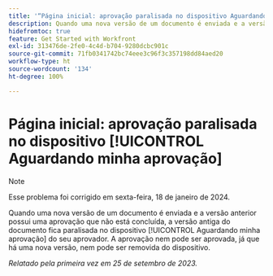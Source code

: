 ```yaml
---
title: '“Página inicial: aprovação paralisada no dispositivo Aguardando minha aprovação”'
description: Quando uma nova versão de um documento é enviada e a versão anterior tem uma aprovação que não está concluída, a versão antiga do documento fica paralisada no dispositivo Aguardando minha aprovação do seu aprovador. A aprovação nem pode ser aprovada, já que há uma nova versão, nem pode ser removida do dispositivo.
hidefromtoc: true
feature: Get Started with Workfront
exl-id: 313476de-2fe0-4c4d-b704-9280dcbc901c
source-git-commit: 71fb0341742bc74eee3c96f3c357198dd84aed20
workflow-type: ht
source-wordcount: '134'
ht-degree: 100%

---
```


# Página inicial: aprovação paralisada no dispositivo [!UICONTROL Aguardando minha aprovação]

>[!NOTE]
>
>Esse problema foi corrigido em sexta-feira, 18 de janeiro de 2024.

<!--on WF and WFP TOCs-->

Quando uma nova versão de um documento é enviada e a versão anterior possui uma aprovação que não está concluída, a versão antiga do documento fica paralisada no dispositivo [!UICONTROL Aguardando minha aprovação] do seu aprovador. A aprovação nem pode ser aprovada, já que há uma nova versão, nem pode ser removida do dispositivo.

_Relatado pela primeira vez em 25 de setembro de 2023._
